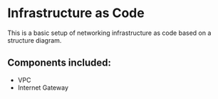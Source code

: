 # Infrastructure as Code

This is a basic setup of networking infrastructure as code based on a structure diagram.

## Components included:

- VPC
- Internet Gateway